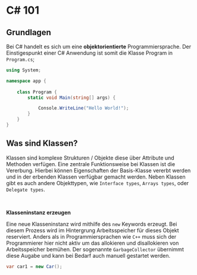 # C# 101

## Grundlagen
Bei C# handelt es sich um eine **objektorientierte** Programmiersprache.
Der Einstigespunkt einer C# Anwendung ist somit die Klasse Program in `Program.cs`;

```C#
using System;

namespace app {
    
    class Program {
        static void Main(string[] args) {

            Console.WriteLine("Hello World!");
        }
    }
}
```

## Was sind Klassen?

Klassen sind komplexe Strukturen / Objekte diese über Attribute und Methoden verfügen. Eine zentrale Funktionsweise bei Klassen ist die Vererbung. Hierbei können Eigenschaften der Basis-Klasse vererbt werden und in der erbenden Klassen verfügbar gemacht werden. Neben Klassen gibt es auch andere Objekttypen, wie `Interface types`, `Arrays types`, oder `Delegate types`.

<br>

**Klasseninstanz erzeugen**

Eine neue Klasseninstanz wird mithilfe des `new` Keywords erzeugt. Bei diesem Prozess wird im Hintergrung Arbeitsspeicher für dieses Objekt reserviert.
Anders als in Programmiersprachen wie `C++` muss sich der Programmierer hier nicht aktiv um das allokieren und disallokieren von Arbeitsspeicher bemühen. Der sogenannte `GarbageCollector` übernimmt diese Augabe und kann bei Bedarf auch manuell gestartet werden. 
```C#
var car1 = new Car();
```